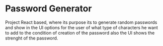 # Password Generator
Project React based, where its purpose its to generate random passwords and show in the UI options for the user of what type of characters he want to add to the condition of creation of the password also the UI shows the strenght of the password.
